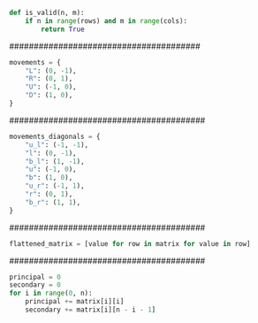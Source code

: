 ```python
def is_valid(n, m):
    if n in range(rows) and m in range(cols):
        return True
```

#######################################

```python
movements = {
    "L": (0, -1),
    "R": (0, 1),
    "U": (-1, 0),
    "D": (1, 0),
}
```

########################################

```python
movements_diagonals = {
    "u_l": (-1, -1),
    "l": (0, -1),
    "b_l": (1, -1),
    "u": (-1, 0),
    "b": (1, 0),
    "u_r": (-1, 1),
    "r": (0, 1),
    "b_r": (1, 1),
}
```

########################################

```python
flattened_matrix = [value for row in matrix for value in row]
```

########################################

```python
principal = 0
secondary = 0
for i in range(0, n):
    principal += matrix[i][i]
    secondary += matrix[i][n - i - 1]
```
